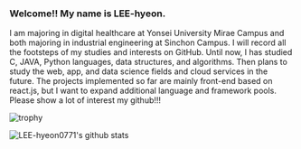 ### Welcome!! My name is LEE-hyeon.
I am majoring in digital healthcare at Yonsei University Mirae Campus and both majoring in industrial engineering at Sinchon Campus.
I will record all the footsteps of my studies and interests on GitHub.
Until now, I has studied C, JAVA, Python languages, data structures, and algorithms. Then plans to study the web, app, and data science fields and cloud services in the future.
The projects implemented so far are mainly front-end based on react.js, but I want to expand additional language and framework pools. 
Please show a lot of interest my github!!!



![trophy](https://github-profile-trophy.vercel.app/?username=LEE-hyeon0771)


![LEE-hyeon0771's github stats](https://github-readme-stats.vercel.app/api?username=LEE-hyeon0771&show_icons=true)


<!--
**LEE-hyeon0771/LEE-hyeon0771** is a ✨ _special_ ✨ repository because its `README.md` (this file) appears on your GitHub profile.

Here are some ideas to get you started:

- 🔭 I’m currently working on ...
- 🌱 I’m currently learning a Kotlin App Programming and Algorithms.
- 👯 I’m looking to collaborate on ...
- 🤔 I’m looking for help with ...
- 💬 Ask me about ...
- 📫 How to reach me: ...
- 😄 Pronouns: ...
- ⚡ Fun fact: ...
-->
